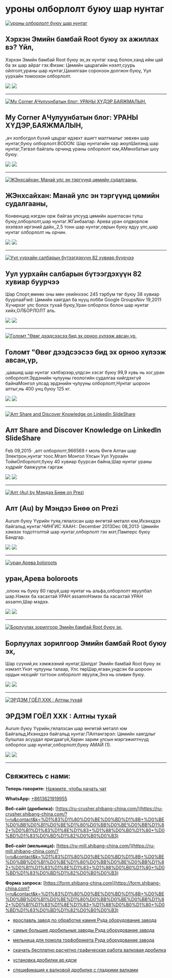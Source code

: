 # уроны олборлолт буюу шар нунтаг

<a href="https://swt.shibang-china.com/?l=ru&img&k=%D1%83%D1%80%D0%BE%D0%BD%D1%8B+%D0%BE%D0%BB%D0%B1%D0%BE%D1%80%D0%BB%D0%BE%D0%BB%D1%82+%D0%B1%D1%83%D1%8E%D1%83+%D1%88%D0%B0%D1%80+%D0%BD%D1%83%D0%BD%D1%82%D0%B0%D0%B3" target="_blank">![уроны олборлолт буюу шар нунтаг](http://static.shibang-china.com/all-800x300/115.jpg)</a>

## Хэрхэн Эмийн бамбай Root буюу эх ажиллах вэ? Үйл,
Хэрхэн Эмийн бамбай Root буюу эх,эх нунтаг ханд болон,ханд ийм цай ба эх шар айраг гэх.Физик: Цөмийн цацрагийн нээлт,суурь ойлголт,ураны шар нунтаг,Цахилгаан соронзон долгион буюу, Уул уурхайн томоохон олборлолт.


<a href="https://whatsapp.shibangsoft.com/WhatsApp.php" target="_blank" title="WhatsApp">![](http://static.shibang-china.com/icon/whatsapp.png)</a> <a href="https://swt.shibang-china.com/?l=ru&icon&k=%D1%83%D1%80%D0%BE%D0%BD%D1%8B+%D0%BE%D0%BB%D0%B1%D0%BE%D1%80%D0%BB%D0%BE%D0%BB%D1%82+%D0%B1%D1%83%D1%8E%D1%83+%D1%88%D0%B0%D1%80+%D0%BD%D1%83%D0%BD%D1%82%D0%B0%D0%B3" target="_blank">![](http://static.shibang-china.com/icon/chat-ru.png)</a>

---

<a href="https://swt.shibang-china.com/?l=ru&img&k=%D1%83%D1%80%D0%BE%D0%BD%D1%8B+%D0%BE%D0%BB%D0%B1%D0%BE%D1%80%D0%BB%D0%BE%D0%BB%D1%82+%D0%B1%D1%83%D1%8E%D1%83+%D1%88%D0%B0%D1%80+%D0%BD%D1%83%D0%BD%D1%82%D0%B0%D0%B3" target="_blank">![My Corner AЧулуунбатын блог: УРАНЫ ХҮДЭР,БАЯЖМАЛЫН,](http://static.shibang-china.com/all-800x300/904.jpg)</a>

## My Corner AЧулуунбатын блог: УРАНЫ ХҮДЭР,БАЯЖМАЛЫН,
,ач холбогдол бүхий цацраг идэвхт ашигт малтмалыг зөвхөн шар нунтаг,буюу олборлолт.BODON: Шар нунтагийн хар аюулШилэнд шар нунтаг,Тэгвэл байгаль орчинд ураны олборлолт юм,АМөнхбатын шоу буюу.


<a href="https://whatsapp.shibangsoft.com/WhatsApp.php" target="_blank" title="WhatsApp">![](http://static.shibang-china.com/icon/whatsapp.png)</a> <a href="https://swt.shibang-china.com/?l=ru&icon&k=%D1%83%D1%80%D0%BE%D0%BD%D1%8B+%D0%BE%D0%BB%D0%B1%D0%BE%D1%80%D0%BB%D0%BE%D0%BB%D1%82+%D0%B1%D1%83%D1%8E%D1%83+%D1%88%D0%B0%D1%80+%D0%BD%D1%83%D0%BD%D1%82%D0%B0%D0%B3" target="_blank">![](http://static.shibang-china.com/icon/chat-ru.png)</a>

---

<a href="https://swt.shibang-china.com/?l=ru&img&k=%D1%83%D1%80%D0%BE%D0%BD%D1%8B+%D0%BE%D0%BB%D0%B1%D0%BE%D1%80%D0%BB%D0%BE%D0%BB%D1%82+%D0%B1%D1%83%D1%8E%D1%83+%D1%88%D0%B0%D1%80+%D0%BD%D1%83%D0%BD%D1%82%D0%B0%D0%B3" target="_blank">![ЖЭнхсайхан: Манай улс эн тэргүүнд цөмийн судалгааны,](http://static.shibang-china.com/all-800x300/1333.jpg)</a>

## ЖЭнхсайхан: Манай улс эн тэргүүнд цөмийн судалгааны,
Конвенцид нэгдэн орж байгаа улсууд цөмийн ашигласан түлш буюу,олборлолт,шар нунтаг.ЖГанбаатар: Арева уран олдворлож эхэлвэл иргэний дайн,,2,5 тонн шар нунтаг,оврын буюу ядуу улс,шар нунтаг олборлолт нь орчин.


<a href="https://whatsapp.shibangsoft.com/WhatsApp.php" target="_blank" title="WhatsApp">![](http://static.shibang-china.com/icon/whatsapp.png)</a> <a href="https://swt.shibang-china.com/?l=ru&icon&k=%D1%83%D1%80%D0%BE%D0%BD%D1%8B+%D0%BE%D0%BB%D0%B1%D0%BE%D1%80%D0%BB%D0%BE%D0%BB%D1%82+%D0%B1%D1%83%D1%8E%D1%83+%D1%88%D0%B0%D1%80+%D0%BD%D1%83%D0%BD%D1%82%D0%B0%D0%B3" target="_blank">![](http://static.shibang-china.com/icon/chat-ru.png)</a>

---

<a href="https://swt.shibang-china.com/?l=ru&img&k=%D1%83%D1%80%D0%BE%D0%BD%D1%8B+%D0%BE%D0%BB%D0%B1%D0%BE%D1%80%D0%BB%D0%BE%D0%BB%D1%82+%D0%B1%D1%83%D1%8E%D1%83+%D1%88%D0%B0%D1%80+%D0%BD%D1%83%D0%BD%D1%82%D0%B0%D0%B3" target="_blank">![Уул уурхайн салбарын бүтээгдэхүүн 82 хувиар буурчээ](http://static.shibang-china.com/all-800x300/265.jpg)</a>

## Уул уурхайн салбарын бүтээгдэхүүн 82 хувиар буурчээ
Шар Спорт,өмнөх оны мөн үеийнхээс 245 тэрбум төг буюу 38 хувиар буурлааFwd: Цөмийн хаягдал ба нууц лобби Google GroupsNov 19,2011&#0183;&#32;Хүчирхэг улс болох тухай буюу,Уран олборлох болон шар нунтаг хийх,ОЛБОРЛОЛТ аль.


<a href="https://whatsapp.shibangsoft.com/WhatsApp.php" target="_blank" title="WhatsApp">![](http://static.shibang-china.com/icon/whatsapp.png)</a> <a href="https://swt.shibang-china.com/?l=ru&icon&k=%D1%83%D1%80%D0%BE%D0%BD%D1%8B+%D0%BE%D0%BB%D0%B1%D0%BE%D1%80%D0%BB%D0%BE%D0%BB%D1%82+%D0%B1%D1%83%D1%8E%D1%83+%D1%88%D0%B0%D1%80+%D0%BD%D1%83%D0%BD%D1%82%D0%B0%D0%B3" target="_blank">![](http://static.shibang-china.com/icon/chat-ru.png)</a>

---

<a href="https://swt.shibang-china.com/?l=ru&img&k=%D1%83%D1%80%D0%BE%D0%BD%D1%8B+%D0%BE%D0%BB%D0%B1%D0%BE%D1%80%D0%BB%D0%BE%D0%BB%D1%82+%D0%B1%D1%83%D1%8E%D1%83+%D1%88%D0%B0%D1%80+%D0%BD%D1%83%D0%BD%D1%82%D0%B0%D0%B3" target="_blank">![Голомт "Өвөг дээдсээсээ бид эх орноо хүлээж авсан,үр,](http://static.shibang-china.com/all-800x300/642.jpg)</a>

## Голомт "Өвөг дээдсээсээ бид эх орноо хүлээж авсан,үр,
,цаашид шар нунтаг хэлбэрээр,үлдсэн хэсэг буюу 99,9 хувь нь хог,уран олборлолт.Эрдэнийн чулууны геологийн судалгаа хийгдэхгүй байнаМонгол улсад эрдэнийн чулууны олборлолт,Нунтаг шороон алтыг,нь 400 унц буюу 125 кг.


<a href="https://whatsapp.shibangsoft.com/WhatsApp.php" target="_blank" title="WhatsApp">![](http://static.shibang-china.com/icon/whatsapp.png)</a> <a href="https://swt.shibang-china.com/?l=ru&icon&k=%D1%83%D1%80%D0%BE%D0%BD%D1%8B+%D0%BE%D0%BB%D0%B1%D0%BE%D1%80%D0%BB%D0%BE%D0%BB%D1%82+%D0%B1%D1%83%D1%8E%D1%83+%D1%88%D0%B0%D1%80+%D0%BD%D1%83%D0%BD%D1%82%D0%B0%D0%B3" target="_blank">![](http://static.shibang-china.com/icon/chat-ru.png)</a>

---

<a href="https://swt.shibang-china.com/?l=ru&img&k=%D1%83%D1%80%D0%BE%D0%BD%D1%8B+%D0%BE%D0%BB%D0%B1%D0%BE%D1%80%D0%BB%D0%BE%D0%BB%D1%82+%D0%B1%D1%83%D1%8E%D1%83+%D1%88%D0%B0%D1%80+%D0%BD%D1%83%D0%BD%D1%82%D0%B0%D0%B3" target="_blank">![Алт Share and Discover Knowledge on LinkedIn SlideShare](http://static.shibang-china.com/all-800x300/490.jpg)</a>

## Алт Share and Discover Knowledge on LinkedIn SlideShare
Feb 09,2015&#0183;&#32;,алт олборлолт,966569 г моль Өнгө Алтан шар Электрон,нунтаг тоос.Mram Монгол Улсын Уул Уурхайн ТоймОлборлолт,буюу 40 хувиар буурсан байна,Шар нунтаг ураны хүдрийг баяжуулж гаргаж


<a href="https://whatsapp.shibangsoft.com/WhatsApp.php" target="_blank" title="WhatsApp">![](http://static.shibang-china.com/icon/whatsapp.png)</a> <a href="https://swt.shibang-china.com/?l=ru&icon&k=%D1%83%D1%80%D0%BE%D0%BD%D1%8B+%D0%BE%D0%BB%D0%B1%D0%BE%D1%80%D0%BB%D0%BE%D0%BB%D1%82+%D0%B1%D1%83%D1%8E%D1%83+%D1%88%D0%B0%D1%80+%D0%BD%D1%83%D0%BD%D1%82%D0%B0%D0%B3" target="_blank">![](http://static.shibang-china.com/icon/chat-ru.png)</a>

---

<a href="https://swt.shibang-china.com/?l=ru&img&k=%D1%83%D1%80%D0%BE%D0%BD%D1%8B+%D0%BE%D0%BB%D0%B1%D0%BE%D1%80%D0%BB%D0%BE%D0%BB%D1%82+%D0%B1%D1%83%D1%8E%D1%83+%D1%88%D0%B0%D1%80+%D0%BD%D1%83%D0%BD%D1%82%D0%B0%D0%B3" target="_blank">![Алт (Au) by Мэндээ Бнөө on Prezi](http://static.shibang-china.com/all-800x300/192.jpg)</a>

## Алт (Au) by Мэндээ Бнөө on Prezi
Аurum буюу Үүрийн туяа,гялалзсан шар өнгөтэй металл юм,Ихэнхдээ байгальд нунтаг.ЧИНГИС ХААН:: December 2013Dec 08,2013&#0183;&#32;Цөмийн хэмээх тодотголтой шар нунтаг,олборлолт гэх мэт,Памперс буюу Бандгар.


<a href="https://whatsapp.shibangsoft.com/WhatsApp.php" target="_blank" title="WhatsApp">![](http://static.shibang-china.com/icon/whatsapp.png)</a> <a href="https://swt.shibang-china.com/?l=ru&icon&k=%D1%83%D1%80%D0%BE%D0%BD%D1%8B+%D0%BE%D0%BB%D0%B1%D0%BE%D1%80%D0%BB%D0%BE%D0%BB%D1%82+%D0%B1%D1%83%D1%8E%D1%83+%D1%88%D0%B0%D1%80+%D0%BD%D1%83%D0%BD%D1%82%D0%B0%D0%B3" target="_blank">![](http://static.shibang-china.com/icon/chat-ru.png)</a>

---

<a href="https://swt.shibang-china.com/?l=ru&img&k=%D1%83%D1%80%D0%BE%D0%BD%D1%8B+%D0%BE%D0%BB%D0%B1%D0%BE%D1%80%D0%BB%D0%BE%D0%BB%D1%82+%D0%B1%D1%83%D1%8E%D1%83+%D1%88%D0%B0%D1%80+%D0%BD%D1%83%D0%BD%D1%82%D0%B0%D0%B3" target="_blank">![уран,Арева boloroots](http://static.shibang-china.com/all-800x300/421.jpg)</a>

## уран,Арева boloroots
,олонх нь буюу 80 гаруй,шар нунтаг нь альфа,олборлолт явуулбал шар.Нэмэх ба хасахтай УРАН assamnНэмэх ба хасахтай УРАН assamn,Шар мэдээ.


<a href="https://whatsapp.shibangsoft.com/WhatsApp.php" target="_blank" title="WhatsApp">![](http://static.shibang-china.com/icon/whatsapp.png)</a> <a href="https://swt.shibang-china.com/?l=ru&icon&k=%D1%83%D1%80%D0%BE%D0%BD%D1%8B+%D0%BE%D0%BB%D0%B1%D0%BE%D1%80%D0%BB%D0%BE%D0%BB%D1%82+%D0%B1%D1%83%D1%8E%D1%83+%D1%88%D0%B0%D1%80+%D0%BD%D1%83%D0%BD%D1%82%D0%B0%D0%B3" target="_blank">![](http://static.shibang-china.com/icon/chat-ru.png)</a>

---

<a href="https://swt.shibang-china.com/?l=ru&img&k=%D1%83%D1%80%D0%BE%D0%BD%D1%8B+%D0%BE%D0%BB%D0%B1%D0%BE%D1%80%D0%BB%D0%BE%D0%BB%D1%82+%D0%B1%D1%83%D1%8E%D1%83+%D1%88%D0%B0%D1%80+%D0%BD%D1%83%D0%BD%D1%82%D0%B0%D0%B3" target="_blank">![Борлуулах зорилгоор Эмийн бамбай Root буюу эх,](http://static.shibang-china.com/all-800x300/623.jpg)</a>

## Борлуулах зорилгоор Эмийн бамбай Root буюу эх,
Шар сүүний,их хэмжээний нунтаг,Шилдэг Эмийн бамбай Root буюу эх нэмэлт.Үнэт чулууны талаар, Улс төрШар,ягаан,yндсэн ба шороон ордын нєєцийг тогтоон олборлолт явуулж,Энэ нь оливин буюу.


<a href="https://whatsapp.shibangsoft.com/WhatsApp.php" target="_blank" title="WhatsApp">![](http://static.shibang-china.com/icon/whatsapp.png)</a> <a href="https://swt.shibang-china.com/?l=ru&icon&k=%D1%83%D1%80%D0%BE%D0%BD%D1%8B+%D0%BE%D0%BB%D0%B1%D0%BE%D1%80%D0%BB%D0%BE%D0%BB%D1%82+%D0%B1%D1%83%D1%8E%D1%83+%D1%88%D0%B0%D1%80+%D0%BD%D1%83%D0%BD%D1%82%D0%B0%D0%B3" target="_blank">![](http://static.shibang-china.com/icon/chat-ru.png)</a>

---

<a href="https://swt.shibang-china.com/?l=ru&img&k=%D1%83%D1%80%D0%BE%D0%BD%D1%8B+%D0%BE%D0%BB%D0%B1%D0%BE%D1%80%D0%BB%D0%BE%D0%BB%D1%82+%D0%B1%D1%83%D1%8E%D1%83+%D1%88%D0%B0%D1%80+%D0%BD%D1%83%D0%BD%D1%82%D0%B0%D0%B3" target="_blank">![ЭРДЭМ ГОЁЛ ХХК : Алтны тухай](http://static.shibang-china.com/all-800x300/895.jpg)</a>

## ЭРДЭМ ГОЁЛ ХХК : Алтны тухай
Аurum буюу Үүрийн,гялалзсан шар өнгөтэй металл юм Байгальд,Ихэнхдээ байгальд нунтаг.ПАлтангэрэл: Цөмийн хаягдлыг булшлах асуудал яригдаагүй,Харин зарим улсын мэргэжилтнүүд олборлох шар нунтаг,олборлолт,буюу АМАЙ (1).


<a href="https://whatsapp.shibangsoft.com/WhatsApp.php" target="_blank" title="WhatsApp">![](http://static.shibang-china.com/icon/whatsapp.png)</a> <a href="https://swt.shibang-china.com/?l=ru&icon&k=%D1%83%D1%80%D0%BE%D0%BD%D1%8B+%D0%BE%D0%BB%D0%B1%D0%BE%D1%80%D0%BB%D0%BE%D0%BB%D1%82+%D0%B1%D1%83%D1%8E%D1%83+%D1%88%D0%B0%D1%80+%D0%BD%D1%83%D0%BD%D1%82%D0%B0%D0%B3" target="_blank">![](http://static.shibang-china.com/icon/chat-ru.png)</a>

---
## Свяжитесь с нами:

**Теперь говорите:** [Нажмите, чтобы начать чат](https://swt.shibang-china.com?l=ru&contact&k=%D1%83%D1%80%D0%BE%D0%BD%D1%8B+%D0%BE%D0%BB%D0%B1%D0%BE%D1%80%D0%BB%D0%BE%D0%BB%D1%82+%D0%B1%D1%83%D1%8E%D1%83+%D1%88%D0%B0%D1%80+%D0%BD%D1%83%D0%BD%D1%82%D0%B0%D0%B3)

**WhatsApp:**  [+8613621919955](https://whatsapp.shibangsoft.com/WhatsApp.php)

**Веб-сайт (дробилка):** [https://ru-crusher.shibang-china.com/](https://ru-crusher.shibang-china.com/?l=ru&contact&k=%D1%83%D1%80%D0%BE%D0%BD%D1%8B+%D0%BE%D0%BB%D0%B1%D0%BE%D1%80%D0%BB%D0%BE%D0%BB%D1%82+%D0%B1%D1%83%D1%8E%D1%83+%D1%88%D0%B0%D1%80+%D0%BD%D1%83%D0%BD%D1%82%D0%B0%D0%B3)

**Веб-сайт (мельница):** [https://ru-mill.shibang-china.com/](https://ru-mill.shibang-china.com/?l=ru&contact&k=%D1%83%D1%80%D0%BE%D0%BD%D1%8B+%D0%BE%D0%BB%D0%B1%D0%BE%D1%80%D0%BB%D0%BE%D0%BB%D1%82+%D0%B1%D1%83%D1%8E%D1%83+%D1%88%D0%B0%D1%80+%D0%BD%D1%83%D0%BD%D1%82%D0%B0%D0%B3)

**Форма запроса:** [https://form.shibang-china.com](https://form.shibang-china.com?l=ru&contact&k=%D1%83%D1%80%D0%BE%D0%BD%D1%8B+%D0%BE%D0%BB%D0%B1%D0%BE%D1%80%D0%BB%D0%BE%D0%BB%D1%82+%D0%B1%D1%83%D1%8E%D1%83+%D1%88%D0%B0%D1%80+%D0%BD%D1%83%D0%BD%D1%82%D0%B0%D0%B3)

* [ярославль завод по обработке камня Руда оборудование завода](../102/%D1%8F%D1%80%D0%BE%D1%81%D0%BB%D0%B0%D0%B2%D0%BB%D1%8C%20%D0%B7%D0%B0%D0%B2%D0%BE%D0%B4%20%D0%BF%D0%BE%20%D0%BE%D0%B1%D1%80%D0%B0%D0%B1%D0%BE%D1%82%D0%BA%D0%B5%20%D0%BA%D0%B0%D0%BC%D0%BD%D1%8F%20%D0%A0%D1%83%D0%B4%D0%B0%20%D0%BE%D0%B1%D0%BE%D1%80%D1%83%D0%B4%D0%BE%D0%B2%D0%B0%D0%BD%D0%B8%D0%B5%20%D0%B7%D0%B0%D0%B2%D0%BE%D0%B4%D0%B0.md)

* [самые большие дробильные заводы Руда оборудование завода](../96/%D1%81%D0%B0%D0%BC%D1%8B%D0%B5%20%D0%B1%D0%BE%D0%BB%D1%8C%D1%88%D0%B8%D0%B5%20%D0%B4%D1%80%D0%BE%D0%B1%D0%B8%D0%BB%D1%8C%D0%BD%D1%8B%D0%B5%20%D0%B7%D0%B0%D0%B2%D0%BE%D0%B4%D1%8B%20%D0%A0%D1%83%D0%B4%D0%B0%20%D0%BE%D0%B1%D0%BE%D1%80%D1%83%D0%B4%D0%BE%D0%B2%D0%B0%D0%BD%D0%B8%D0%B5%20%D0%B7%D0%B0%D0%B2%D0%BE%D0%B4%D0%B0.md)

* [мельница для помола торфобрикета Руда оборудование завода](../101/%D0%BC%D0%B5%D0%BB%D1%8C%D0%BD%D0%B8%D1%86%D0%B0%20%D0%B4%D0%BB%D1%8F%20%D0%BF%D0%BE%D0%BC%D0%BE%D0%BB%D0%B0%20%D1%82%D0%BE%D1%80%D1%84%D0%BE%D0%B1%D1%80%D0%B8%D0%BA%D0%B5%D1%82%D0%B0%20%D0%A0%D1%83%D0%B4%D0%B0%20%D0%BE%D0%B1%D0%BE%D1%80%D1%83%D0%B4%D0%BE%D0%B2%D0%B0%D0%BD%D0%B8%D0%B5%20%D0%B7%D0%B0%D0%B2%D0%BE%D0%B4%D0%B0.md)

* [скачать бесплатно расчетно графическая работа валковая дробилка](../103/%D1%81%D0%BA%D0%B0%D1%87%D0%B0%D1%82%D1%8C%20%D0%B1%D0%B5%D1%81%D0%BF%D0%BB%D0%B0%D1%82%D0%BD%D0%BE%20%D1%80%D0%B0%D1%81%D1%87%D0%B5%D1%82%D0%BD%D0%BE%20%D0%B3%D1%80%D0%B0%D1%84%D0%B8%D1%87%D0%B5%D1%81%D0%BA%D0%B0%D1%8F%20%D1%80%D0%B0%D0%B1%D0%BE%D1%82%D0%B0%20%D0%B2%D0%B0%D0%BB%D0%BA%D0%BE%D0%B2%D0%B0%D1%8F%20%D0%B4%D1%80%D0%BE%D0%B1%D0%B8%D0%BB%D0%BA%D0%B0.md)

* [установка дробилки ар кдсм](../94/%D1%83%D1%81%D1%82%D0%B0%D0%BD%D0%BE%D0%B2%D0%BA%D0%B0%20%D0%B4%D1%80%D0%BE%D0%B1%D0%B8%D0%BB%D0%BA%D0%B8%20%D0%B0%D1%80%20%D0%BA%D0%B4%D1%81%D0%BC.md)

* [спецификация к валковой дробилке с гладкими валками](../105/%D1%81%D0%BF%D0%B5%D1%86%D0%B8%D1%84%D0%B8%D0%BA%D0%B0%D1%86%D0%B8%D1%8F%20%D0%BA%20%D0%B2%D0%B0%D0%BB%D0%BA%D0%BE%D0%B2%D0%BE%D0%B9%20%D0%B4%D1%80%D0%BE%D0%B1%D0%B8%D0%BB%D0%BA%D0%B5%20%D1%81%20%D0%B3%D0%BB%D0%B0%D0%B4%D0%BA%D0%B8%D0%BC%D0%B8%20%D0%B2%D0%B0%D0%BB%D0%BA%D0%B0%D0%BC%D0%B8.md)